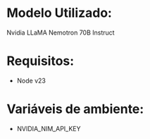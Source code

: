 # Modelo Utilizado:

Nvidia LLaMA Nemotron 70B Instruct

# Requisitos:

- Node v23

# Variáveis de ambiente:

- NVIDIA_NIM_API_KEY
